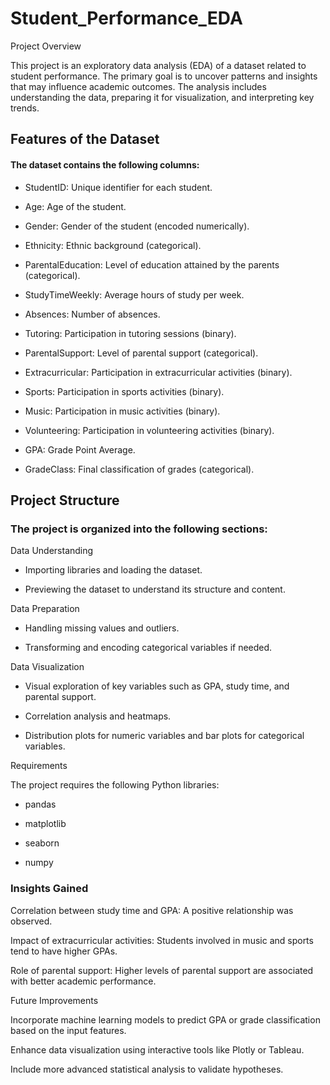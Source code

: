 # Student_Performance_EDA
Project Overview

This project is an exploratory data analysis (EDA) of a dataset related to student performance. The primary goal is to uncover patterns and insights that may influence academic outcomes. The analysis includes understanding the data, preparing it for visualization, and interpreting key trends.

## Features of the Dataset

#### The dataset contains the following columns:

- StudentID: Unique identifier for each student.

- Age: Age of the student.

- Gender: Gender of the student (encoded numerically).

- Ethnicity: Ethnic background (categorical).

- ParentalEducation: Level of education attained by the parents (categorical).

- StudyTimeWeekly: Average hours of study per week.

- Absences: Number of absences.

- Tutoring: Participation in tutoring sessions (binary).

- ParentalSupport: Level of parental support (categorical).

- Extracurricular: Participation in extracurricular activities (binary).

- Sports: Participation in sports activities (binary).

- Music: Participation in music activities (binary).

- Volunteering: Participation in volunteering activities (binary).

- GPA: Grade Point Average.

- GradeClass: Final classification of grades (categorical).

## Project Structure

### The project is organized into the following sections:

Data Understanding

- Importing libraries and loading the dataset.

- Previewing the dataset to understand its structure and content.

Data Preparation

- Handling missing values and outliers.

- Transforming and encoding categorical variables if needed.

Data Visualization

- Visual exploration of key variables such as GPA, study time, and parental support.

- Correlation analysis and heatmaps.

- Distribution plots for numeric variables and bar plots for categorical variables.


Requirements

The project requires the following Python libraries:

- pandas

- matplotlib

- seaborn

- numpy

### Insights Gained

Correlation between study time and GPA: A positive relationship was observed.

Impact of extracurricular activities: Students involved in music and sports tend to have higher GPAs.

Role of parental support: Higher levels of parental support are associated with better academic performance.

Future Improvements

Incorporate machine learning models to predict GPA or grade classification based on the input features.

Enhance data visualization using interactive tools like Plotly or Tableau.

Include more advanced statistical analysis to validate hypotheses.

